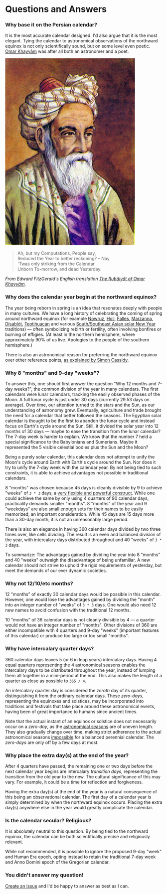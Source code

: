# Questions and Answers

### Why base it on the Persian calendar?

It is the most accurate calendar designed. I'd also argue that it is the most elegant. Tying the calendar to astronomical observations of the northward equinox is not only scientifically sound, but on some level even poetic. [Omar Khayyâm](https://en.wikipedia.org/wiki/Omar_Khayyam) was after all both an astronomer and a poet.

![Painting of Omar Khayyâm](omar-khayyam.jpg)

> Ah, but my Computations, People say,  
> Reduced the Year to better reckoning? – Nay  
> 'Twas only striking from the Calendar  
> Unborn To-morrow, and dead Yesterday.

_From Edward FitzGerald's English translation [The Rubâiyât of Omar Khayyâm](https://en.wikipedia.org/wiki/Rubaiyat_of_Omar_Khayyam)._

### Why does the calendar year begin at the northward equinox?

The year being reborn in spring is an idea that resonates deeply with people in many cultures. We have a long history of celebrating the coming of spring around northward equinox (for example [Nowruz](https://en.wikipedia.org/wiki/Nowruz), [Holi](https://en.m.wikipedia.org/wiki/Holi), [Falles](https://en.wikipedia.org/wiki/Falles), [Marzanna](https://en.wikipedia.org/wiki/Marzanna#Traditions), [Dísablót](https://en.wikipedia.org/wiki/D%C3%ADsabl%C3%B3t), [Teotihuacán](https://en.wikipedia.org/wiki/Spring_equinox_in_Teotihuac%C3%A1n) and various [South/Southeast Asian solar New Year](https://en.wikipedia.org/wiki/South_and_Southeast_Asian_solar_New_Year) traditions) — often symbolizing rebirth or fertility, often involving bonfires or burning of effigies. (At least in the northern hemisphere, where approximately 90% of us live. Apologies to the people of the southern hemisphere.)

There is also an astronomical reason for preferring the northward equinox over other reference points, [as explained by Simon Cassidy](https://www.hermetic.ch/cal_stud/cassidy/howlong.htm).

### Why 8 "months" and 9-day "weeks"?

To answer this, one should first answer the question "Why 12 months and 7-day weeks?", the common division of the year in many calendars. The first calendars were lunar calendars, tracking the easily observed phases of the Moon. A full lunar cycle is just under 30 days (currently 29.53 days on average). Over time, our attention turned to the stars and the Sun, as our understanding of astronomy grew. Eventually, agriculture and trade brought the need for a calendar that better followed the seasons. The Egyptian solar calendar is thought to be the first to abandon the lunar cycle and instead focus on Earth's cycle around the Sun. Still, it divided the solar year into 12 months of 30 days — maybe to ease the transition from the lunar calendar? The 7-day week is harder to explain. We know that the number 7 held a special significance to the Babylonians and Sumerians. Maybe it represented the 5 visible celestial bodies plus the Sun and the Moon?

Being a purely solar calendar, this calendar does not attempt to unify the Moon's cycle around Earth with Earth's cycle around the Sun. Nor does it try to unify the 7-day week with the calendar year. By not being tied to such constraints, it is able to achieve advantages not possible in traditional calendars.

8 "months" was chosen because 45 days is cleanly divisible by 9 to achieve "weeks" of `3 * 3` days, a [very flexible and powerful construct](https://www.hermetic.ch/cal_stud/ltc/ltc.htm#advantages). While one could achieve the same by only using 4 quarters of 90 calendar days, practicality demands smaller "months". 8 "months" of the year and 9 "weekdays" are also small enough sets for their names to be easily memorized, an important consideration. While 45 days are 15 days more than a 30-day month, it is not an unreasonably large period.

There is also an elegance in having 360 calendar days divided by two three times over, like cells dividing. The result is an even and balanced division of the year, with intercalary days distributed throughout and 40 "weeks" of `3 * 3` days.

To summarize: The advantages gained by dividing the year into 8 "months" and 40 "weeks" outweigh the disadvantage of being unfamiliar. A new calendar should not strive to uphold the rigid requirements of yesterday, but meet the demands of our ever dynamic societies.

### Why not 12/10/etc months?

12 "months" of exactly 30 calendar days would be possible in this calendar. However, one would lose the advantages gained by dividing the "month" into an integer number of "weeks" of `3 * 3` days. One would also need 12 new names to avoid confusion with the traditional 12 months.

10 "months" of 36 calendar days is not cleanly divisible by 4 — a quarter would not have an integer number of "months". Other divisions of 360 are either incompatible with 4 quarters and 9-day "weeks" (important features of this calendar) or produce too large or too small "months".

### Why have intercalary quarter days?

360 calendar days leaves 5 (or 6 in leap years) intercalary days. Having 4 equal quarters representing the 4 astronomical seasons enables the intercalary days to be distributed throughout the year, instead of lumping them all together in a mini-period at the end. This also makes the length of a quarter as close as possible to `365 / 4`.

An intercalary quarter day is considered the _zeroth_ day of its quarter, distinguishing it from the ordinary calendar days. These _zero-days_, representing the equinoxes and solstices, may be incorporated into traditions and festivals that take place around these astronomical events, having been of great importance to humans since ancient times.

Note that the actual instant of an equinox or solstice does not necessarily occur on a _zero-day_, as the [astronomical seasons](https://en.wikipedia.org/wiki/Season#Astronomical) are of uneven length. They also gradually change over time, making strict adherence to the actual astronomical seasons [impossible](https://individual.utoronto.ca/kalendis/seasons.htm#eccent) for a balanced perennial calendar. The _zero-days_ are only off by a few days at most.

### Why place the extra day(s) at the end of the year?

After 4 quarters have passed, the remaining one or two days before the next calendar year begins are intercalary _transition days_, representing the transition from the old year to the new. The cultural significance of this may vary. For example, it could be a time for reflection and forgiveness.

Having the extra day(s) at the end of the year is a natural consequence of this being an observational calendar. The first day of a calendar year is simply determined by when the northward equinox occurs. Placing the extra day(s) anywhere else in the year would greatly complicate the calendar.

### Is the calendar secular? Religious?

It is absolutely neutral to this question. By being tied to the northward equinox, the calendar can be both scientifically precise and religiously relevant.

While not recommended, it is possible to ignore the proposed 9-day "week" and Human Era epoch, opting instead to retain the traditional 7-day week and Anno Domini epoch of the Gregorian calendar.

### You didn't answer my question!

[Create an issue](https://github.com/joakim/calendar/issues/new) and I'd be happy to answer as best as I can.

